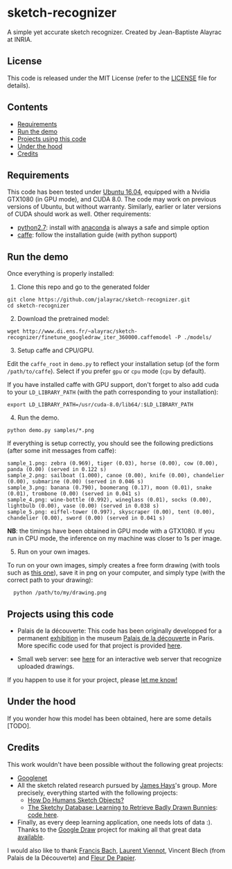 # sketch-recognizer

A simple yet accurate sketch recognizer.
Created by Jean-Baptiste Alayrac at INRIA.

## License

This code is released under the MIT License (refer to the [LICENSE](https://github.com/jalayrac/sketch-recognizer/blob/master/LICENSE) file for details).

## Contents

  - [Requirements](#requirements)
  - [Run the demo](#run-the-demo)  
  - [Projects using this code](#projects-using-this-code)
  - [Under the hood](#under-the-hood)
  - [Credits](#credits)

## Requirements

This code has been tested under [Ubuntu 16.04](https://wiki.ubuntu.com/XenialXerus/ReleaseNotes?_ga=2.64105455.1187681438.1509407568-1392763737.1509407568),
equipped with a Nvidia GTX1080 (in GPU mode), and CUDA 8.0.
The code may work on previous versions of Ubuntu, but without warranty.
Similarly, earlier or later versions of CUDA should work as well.
Other requirements:

* [python2.7](https://www.python.org/download/releases/2.7/): install with [anaconda](https://www.anaconda.com/download/#download) is always a safe and simple option
* [caffe](http://caffe.berkeleyvision.org/installation.html): follow the installation guide (with python support)

## Run the demo

Once everything is properly installed:

1) Clone this repo and go to the generated folder
  ```Shell
  git clone https://github.com/jalayrac/sketch-recognizer.git
  cd sketch-recognizer
  ```

2) Download the pretrained model:
  ```Shell  
  wget http://www.di.ens.fr/~alayrac/sketch-recognizer/finetune_googledraw_iter_360000.caffemodel -P ./models/  
  ```
3) Setup caffe and CPU/GPU.

Edit the `caffe_root` in `demo.py` to reflect your installation setup (of the form `/path/to/caffe`).
Select if you prefer `gpu` or `cpu` mode (`cpu` by default).

If you have installed caffe with GPU support, don't forget to also add cuda to your `LD_LIBRARY_PATH` (with the path corresponding to your installation):

```Shell 
export LD_LIBRARY_PATH=/usr/cuda-8.0/lib64/:$LD_LIBRARY_PATH
```

4) Run the demo.

  ```Shell
  python demo.py samples/*.png
  ```
  
  If everything is setup correctly, you should see the following predictions (after some init messages from caffe):
  
  ```Shell
  sample_1.png: zebra (0.969), tiger (0.03), horse (0.00), cow (0.00), panda (0.00) (served in 0.122 s)
  sample_2.png: sailboat (1.000), canoe (0.00), knife (0.00), chandelier (0.00), submarine (0.00) (served in 0.046 s)
  sample_3.png: banana (0.790), boomerang (0.17), moon (0.01), snake (0.01), trombone (0.00) (served in 0.041 s)
  sample_4.png: wine-bottle (0.992), wineglass (0.01), socks (0.00), lightbulb (0.00), vase (0.00) (served in 0.038 s)
  sample_5.png: eiffel-tower (0.997), skyscraper (0.00), tent (0.00), chandelier (0.00), sword (0.00) (served in 0.041 s)
  ```
  
  **NB**: the timings have been obtained in GPU mode with a GTX1080. If you run in CPU mode, the inference on my machine was closer to 1s per image.
  
5) Run on your own images.

To run on your own images, simply creates a free form drawing (with tools such as [this one](https://drawisland.com/?w=400&h=400)), 
save it in png on your computer, and simply type (with the correct path to your drawing):

```Shell
  python /path/to/my/drawing.png
```
  
## Projects using this code

- Palais de la découverte: 
This code has been originally developped for a permanent [exhibition](http://www.palais-decouverte.fr/fr/au-programme/expositions-permanentes/informatique-et-sciences-du-numerique/visite-libre/) in the museum
[Palais de la découverte](http://www.palais-decouverte.fr/en/home/) in Paris.
More specific code used for that project is provided [here](https://github.com/jalayrac/sketch-recognizer/tree/master/examples/palais/).

- Small web server: see [here](https://github.com/jalayrac/sketch-recognizer/tree/master/examples/web_server/) for an interactive web server that recognize uploaded drawings.

If you happen to use it for your project, please [let me know!](mailto:jean-baptiste.alayrac@inria.fr)

## Under the hood

If you wonder how this model has been obtained, here are some details [TODO].

## Credits

This work wouldn't have been possible without the following great projects:

- [Googlenet](https://www.cs.unc.edu/~wliu/papers/GoogLeNet.pdf)
- All the sketch related research pursued by [James Hays](https://www.cc.gatech.edu/~hays/)'s group.
More precisely, everything started with the following projects:
  - [How Do Humans Sketch Objects?](http://cybertron.cg.tu-berlin.de/eitz/projects/classifysketch/)
  - [The Sketchy Database: Learning to Retrieve Badly Drawn Bunnies](http://sketchy.eye.gatech.edu/): [code here](https://github.com/janesjanes/sketchy).
- Finally, as every deep learning application, one needs lots of data :). Thanks to the [Google Draw](https://quickdraw.withgoogle.com/) project for making
all that great data [available](https://github.com/googlecreativelab/quickdraw-dataset).


I would also like to thank [Francis Bach](http://www.di.ens.fr/~fbach/), [Laurent Viennot](https://who.rocq.inria.fr/Laurent.Viennot/), Vincent Blech (from Palais de la Découverte) and [Fleur De Papier](http://www.fleurdepapier.com/).


